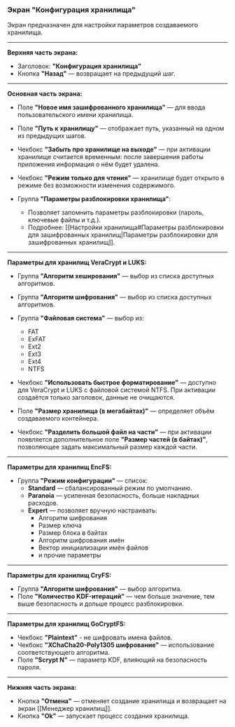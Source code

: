 ### Экран "Конфигурация хранилища"

Экран предназначен для настройки параметров создаваемого хранилища.

---

**Верхняя часть экрана:**
- Заголовок: **"Конфигурация хранилища"**
- Кнопка **"Назад"** — возвращает на предыдущий шаг.

---

**Основная часть экрана:**

- Поле **"Новое имя зашифрованного хранилища"** — для ввода пользовательского имени хранилища.
- Поле **"Путь к хранилищу"** — отображает путь, указанный на одном из предыдущих шагов.

- Чекбокс **"Забыть про хранилище на выходе"** — при активации хранилище считается временным: после завершения работы приложения информация о нём будет удалена.
- Чекбокс **"Режим только для чтения"** — хранилище будет открыто в режиме без возможности изменения содержимого.

- Группа **"Параметры разблокировки хранилища"**:
  - Позволяет запомнить параметры разблокировки (пароль, ключевые файлы и т.д.).
  - Подробнее: [[Настройки хранилища#Параметры разблокировки для зашифрованных хранилищ|Параметры разблокировки для зашифрованных хранилищ]].

---

**Параметры для хранилищ VeraCrypt и LUKS:**

- Группа **"Алгоритм хеширования"** — выбор из списка доступных алгоритмов.
- Группа **"Алгоритм шифрования"** — выбор из списка доступных алгоритмов.
- Группа **"Файловая система"** — выбор из:
  - FAT  
  - ExFAT  
  - Ext2  
  - Ext3  
  - Ext4  
  - NTFS

- Чекбокс **"Использовать быстрое форматирование"** — доступно для VeraCrypt и LUKS с файловой системой NTFS. При активации создаётся только заголовок, данные не очищаются.
- Поле **"Размер хранилища (в мегабайтах)"** — определяет объём создаваемого контейнера.
- Чекбокс **"Разделить большой файл на части"** — при активации появляется дополнительное поле **"Размер частей (в байтах)"**, позволяющее задать максимальный размер каждой части.

---

**Параметры для хранилищ EncFS:**

- Группа **"Режим конфигурации"** — список:
  - **Standard** — сбалансированный режим по умолчанию.
  - **Paranoia** — усиленная безопасность, больше накладных расходов.
  - **Expert** — позволяет вручную настраивать:
    - Алгоритм шифрования
    - Размер ключа
    - Размер блока в байтах
    - Алгоритм шифрования имён
    - Вектор инициализации имён файлов
    - и прочие параметры

---

**Параметры для хранилищ CryFS:**

- Группа **"Алгоритм шифрования"** — выбор алгоритма.
- Поле **"Количество KDF-итераций"** — чем больше значение, тем выше безопасность и дольше процесс разблокировки.

---

**Параметры для хранилищ GoCryptFS:**

- Чекбокс **"Plaintext"** - не шифровать имена файлов.
- Чекбокс **"XChaCha20-Poly1305 шифрование"** — использование соответствующего алгоритма.
- Поле **"Scrypt N"** — параметр KDF, влияющий на безопасность пароля.

---

**Нижняя часть экрана:**

- Кнопка **"Отмена"** — отменяет создание хранилища и возвращает на экран [[Менеджер хранилищ]].
- Кнопка **"Ok"** — запускает процесс создания хранилища.

